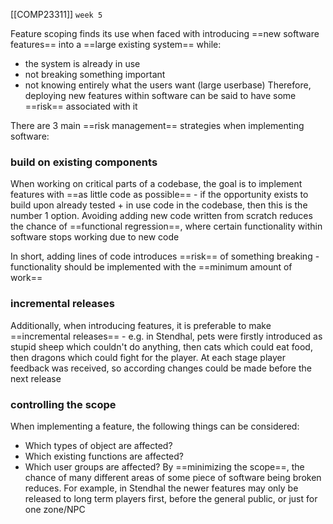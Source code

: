 [[COMP23311]] `week 5`

Feature scoping finds its use when faced with introducing ==new software features== into a ==large existing system== while:
- the system is already in use
- not breaking something important
- not knowing entirely what the users want (large userbase)
Therefore, deploying new features within software can be said to have some ==risk== associated with it

There are 3 main ==risk management== strategies when implementing software:

### build on existing components
When working on critical parts of a codebase, the goal is to implement features with ==as little code as possible== - if the opportunity exists to build upon already tested + in use code in the codebase, then this is the number 1 option. Avoiding adding new code written from scratch reduces the chance of ==functional regression==, where certain functionality within software stops working due to new code

In short, adding lines of code introduces ==risk== of something breaking - functionality should be implemented with the ==minimum amount of work==

### incremental releases
Additionally, when introducing features, it is preferable to make ==incremental releases== - e.g. in Stendhal, pets were firstly introduced as stupid sheep which couldn't do anything, then cats which could eat food, then dragons which could fight for the player. At each stage player feedback was received, so according changes could be made before the next release

### controlling the scope
When implementing a feature, the following things can be considered:
- Which types of object are affected?
- Which existing functions are affected?
- Which user groups are affected?
By ==minimizing the scope==, the chance of many different areas of some piece of software being broken reduces. For example, in Stendhal the newer features may only be released to long term players first, before the general public, or just for one zone/NPC
